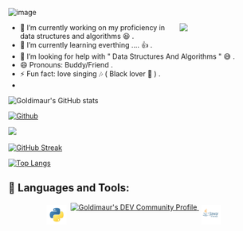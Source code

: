 
![image](https://user-images.githubusercontent.com/68438216/118367356-a44f3480-b5be-11eb-9923-14253561b6c3.png)


<a href="https://myoctocat.dev/@Goldimaur/octocat">
  <img align="right" src="https://user-images.githubusercontent.com/6764957/101532175-1cda1580-39cf-11eb-92fc-8466f97122fc.png" width=160 />
</a>

- 🔭 I’m currently working on my proficiency in data structures and algorithms 😆 .
- 🌱 I’m currently learning everthing .... 👍 . 
- 🤔 I’m looking for help with " Data Structures And Algorithms " 	😅 .
- 😄 Pronouns: Buddy/Friend . 
- ⚡ Fun fact: love singing 	🎶 ( Black lover 🖤 ) . 
- 

![Goldimaur's GitHub stats](https://github-readme-stats.vercel.app/api?username=Goldimaur&theme=dark&show_icons=true)

[![Github](https://img.shields.io/github/followers/Goldimaur?label=Follow&style=social)](https://github.com/Goldimaur)

![](https://visitor-badge.laobi.icu/badge?page_id=Goldimaur.Goldimaur)

[![GitHub Streak](https://github-readme-streak-stats.herokuapp.com/?user=DenverCoder1&theme=dark)](https://git.io/streak-stats)


[![Top Langs](https://github-readme-stats.vercel.app/api/top-langs/?username=Goldimaur&layout=compact)](https://github.com/Goldimaur/github-readme-stats)



## 🧰 Languages and Tools:
<p align="center">
  
<img src="https://raw.githubusercontent.com/github/explore/80688e429a7d4ef2fca1e82350fe8e3517d3494d/topics/python/python.png" alt="Python" height="40" style="vertical-align:top; margin:4px">

  <a href="https://dev.to/goldimaur">
  <img src="https://d2fltix0v2e0sb.cloudfront.net/dev-badge.svg" alt="Goldimaur's DEV Community Profile" height="40" width="40">
</a>
  
  
<img src="https://raw.githubusercontent.com/github/explore/80688e429a7d4ef2fca1e82350fe8e3517d3494d/topics/java/java.png" alt="VS Code" height="40" style="vertical-align:top; margin:4px">
</p>






